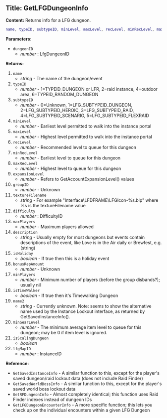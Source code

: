 ## Title: GetLFGDungeonInfo

**Content:**
Returns info for a LFG dungeon.
```lua
name, typeID, subtypeID, minLevel, maxLevel, recLevel, minRecLevel, maxRecLevel, expansionLevel, groupID, textureFilename, difficulty, maxPlayers, description, isHoliday, bonusRepAmount, minPlayers, isTimeWalker, name2, minGearLevel, isScalingDungeon, lfgMapID = GetLFGDungeonInfo(dungeonID)
```

**Parameters:**
- `dungeonID`
  - *number* : LfgDungeonID

**Returns:**
1. `name`
   - *string* - The name of the dungeon/event
2. `typeID`
   - *number* - 1=TYPEID_DUNGEON or LFR, 2=raid instance, 4=outdoor area, 6=TYPEID_RANDOM_DUNGEON
3. `subtypeID`
   - *number* - 0=Unknown, 1=LFG_SUBTYPEID_DUNGEON, 2=LFG_SUBTYPEID_HEROIC, 3=LFG_SUBTYPEID_RAID, 4=LFG_SUBTYPEID_SCENARIO, 5=LFG_SUBTYPEID_FLEXRAID
4. `minLevel`
   - *number* - Earliest level permitted to walk into the instance portal
5. `maxLevel`
   - *number* - Highest level permitted to walk into the instance portal
6. `recLevel`
   - *number* - Recommended level to queue for this dungeon
7. `minRecLevel`
   - *number* - Earliest level to queue for this dungeon
8. `maxRecLevel`
   - *number* - Highest level to queue for this dungeon
9. `expansionLevel`
   - *number* - Refers to GetAccountExpansionLevel() values
10. `groupID`
    - *number* - Unknown
11. `textureFilename`
    - *string* - For example "Interface\\LFDFRAME\\LFGIcon-%s.blp" where %s is the textureFilename value
12. `difficulty`
    - *number* : DifficultyID
13. `maxPlayers`
    - *number* - Maximum players allowed
14. `description`
    - *string* - Usually empty for most dungeons but events contain descriptions of the event, like Love is in the Air daily or Brewfest, e.g. (string)
15. `isHoliday`
    - *boolean* - If true then this is a holiday event
16. `bonusRepAmount`
    - *number* - Unknown
17. `minPlayers`
    - *number* - Minimum number of players (before the group disbands?); usually nil
18. `isTimeWalker`
    - *boolean* - If true then it's Timewalking Dungeon
19. `name2`
    - *string* - Currently unknown. Note: seems to show the alternative name used by the Instance Lockout interface, as returned by GetSavedInstanceInfo().
20. `minGearLevel`
    - *number* - The minimum average item level to queue for this dungeon; may be 0 if item level is ignored.
21. `isScalingDungeon`
    - *boolean*
22. `lfgMapID`
    - *number* : InstanceID

**Reference:**
- `GetSavedInstanceInfo` - A similar function to this, except for the player's saved dungeon/raid lockout data (does not include Raid Finder)
- `GetSavedWorldBossInfo` - A similar function to this, except for the player's saved world boss lockout data
- `GetRFDungeonInfo` - Almost completely identical; this function uses Raid Finder indexes instead of dungeon IDs
- `GetLFGDungeonEncounterInfo` - A more specific function; this lets you check up on the individual encounters within a given LFG Dungeon